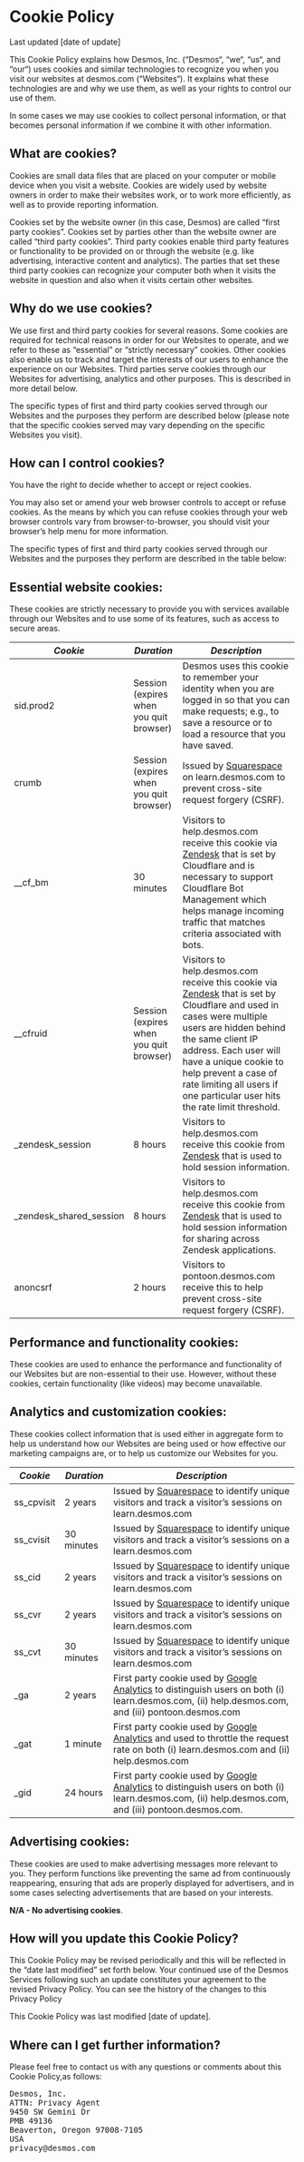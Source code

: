 # Cookie Policy

<!-- TODO Update with data of release -->

Last updated [date of update]

This Cookie Policy explains how Desmos, Inc. (“Desmos“, “we“, “us“, and “our“) uses cookies and similar technologies to recognize you when you visit our websites at desmos.com (“Websites“). It explains what these technologies are and why we use them, as well as your rights to control our use of them.

In some cases we may use cookies to collect personal information, or that becomes personal information if we combine it with other information.

## What are cookies?

Cookies are small data files that are placed on your computer or mobile device when you visit a website. Cookies are widely used by website owners in order to make their websites work, or to work more efficiently, as well as to provide reporting information.

Cookies set by the website owner (in this case, Desmos) are called “first party cookies”. Cookies set by parties other than the website owner are called “third party cookies”. Third party cookies enable third party features or functionality to be provided on or through the website (e.g. like advertising, interactive content and analytics). The parties that set these third party cookies can recognize your computer both when it visits the website in question and also when it visits certain other websites.

## Why do we use cookies?

We use first and third party cookies for several reasons. Some cookies are required for technical reasons in order for our Websites to operate, and we refer to these as “essential” or “strictly necessary” cookies. Other cookies also enable us to track and target the interests of our users to enhance the experience on our Websites. Third parties serve cookies through our Websites for advertising, analytics and other purposes. This is described in more detail below.

The specific types of first and third party cookies served through our Websites and the purposes they perform are described below (please note that the specific cookies served may vary depending on the specific Websites you visit).

## How can I control cookies?

You have the right to decide whether to accept or reject cookies.

You may also set or amend your web browser controls to accept or refuse cookies. As the means by which you can refuse cookies through your web browser controls vary from browser-to-browser, you should visit your browser’s help menu for more information.

The specific types of first and third party cookies served through our Websites and the purposes they perform are described in the table below:

## Essential website cookies:

These cookies are strictly necessary to provide you with services available through our Websites and to use some of its features, such as access to secure areas.

| _**Cookie**_             | _**Duration**_                          | _**Description**_                                                                                                                                                                                                                                                                                                                                                                           |
| ------------------------ | --------------------------------------- | ------------------------------------------------------------------------------------------------------------------------------------------------------------------------------------------------------------------------------------------------------------------------------------------------------------------------------------------------------------------------------------------- |
| sid.prod2                | Session (expires when you quit browser) | Desmos uses this cookie to remember your identity when you are logged in so that you can make requests; e.g., to save a resource or to load a resource that you have saved.                                                                                                                                                                                                                 |
| crumb                    | Session (expires when you quit browser) | Issued by [Squarespace](https://support.squarespace.com/hc/en-us/articles/360001264507-The-cookies-Squarespace-uses) on learn.desmos.com to prevent cross-site request forgery (CSRF).                                                                                                                                                                                                      |
| \_\_cf_bm                | 30 minutes                              | Visitors to help.desmos.com receive this cookie via [Zendesk](https://www.zendesk.com/company/policies-procedures/cookie-policy/) that is set by Cloudflare and is necessary to support Cloudflare Bot Management which helps manage incoming traffic that matches criteria associated with bots.                                                                                           |
| \_\_cfruid               | Session (expires when you quit browser) | Visitors to help.desmos.com receive this cookie via [Zendesk](https://www.zendesk.com/company/policies-procedures/cookie-policy/) that is set by Cloudflare and used in cases were multiple users are hidden behind the same client IP address. Each user will have a unique cookie to help prevent a case of rate limiting all users if one particular user hits the rate limit threshold. |
| \_zendesk_session        | 8 hours                                 | Visitors to help.desmos.com receive this cookie from [Zendesk](https://www.zendesk.com/company/policies-procedures/cookie-policy/) that is used to hold session information.                                                                                                                                                                                                                |
| \_zendesk_shared_session | 8 hours                                 | Visitors to help.desmos.com receive this cookie from [Zendesk](https://www.zendesk.com/company/policies-procedures/cookie-policy/) that is used to hold session information for sharing across Zendesk applications.                                                                                                                                                                        |
| anoncsrf                 | 2 hours                                 | Visitors to pontoon.desmos.com receive this to help prevent cross-site request forgery (CSRF).                                                                                                                                                                                                                                                                                              |

## Performance and functionality cookies:

These cookies are used to enhance the performance and functionality of our Websites but are non-essential to their use. However, without these cookies, certain functionality (like videos) may become unavailable.

## Analytics and customization cookies:

These cookies collect information that is used either in aggregate form to help us understand how our Websites are being used or how effective our marketing campaigns are, or to help us customize our Websites for you.

| _**Cookie**_ | _**Duration**_ | _**Description**_                                                                                                                                                                                                                           |
| ------------ | -------------- | ------------------------------------------------------------------------------------------------------------------------------------------------------------------------------------------------------------------------------------------- |
| ss_cpvisit   | 2 years        | Issued by [Squarespace](https://support.squarespace.com/hc/en-us/articles/360001264507-The-cookies-Squarespace-uses) to identify unique visitors and track a visitor’s sessions on learn.desmos.com                                         |
| ss_cvisit    | 30 minutes     | Issued by [Squarespace](https://support.squarespace.com/hc/en-us/articles/360001264507-The-cookies-Squarespace-uses) to identify unique visitors and track a visitor’s sessions on a learn.desmos.com                                       |
| ss_cid       | 2 years        | Issued by [Squarespace](https://support.squarespace.com/hc/en-us/articles/360001264507-The-cookies-Squarespace-uses) to identify unique visitors and track a visitor’s sessions on learn.desmos.com                                         |
| ss_cvr       | 2 years        | Issued by [Squarespace](https://support.squarespace.com/hc/en-us/articles/360001264507-The-cookies-Squarespace-uses) to identify unique visitors and track a visitor’s sessions on learn.desmos.com                                         |
| ss_cvt       | 30 minutes     | Issued by [Squarespace](https://support.squarespace.com/hc/en-us/articles/360001264507-The-cookies-Squarespace-uses) to identify unique visitors and track a visitor’s sessions on learn.desmos.com                                         |
| \_ga         | 2 years        | First party cookie used by [Google Analytics](https://developers.google.com/analytics/devguides/collection/analyticsjs/cookie-usage) to distinguish users on both (i) learn.desmos.com, (ii) help.desmos.com, and (iii) pontoon.desmos.com  |
| \_gat        | 1 minute       | First party cookie used by [Google Analytics](https://developers.google.com/analytics/devguides/collection/analyticsjs/cookie-usage) and used to throttle the request rate on both (i) learn.desmos.com and (ii) help.desmos.com            |
| \_gid        | 24 hours       | First party cookie used by [Google Analytics](https://developers.google.com/analytics/devguides/collection/analyticsjs/cookie-usage) to distinguish users on both (i) learn.desmos.com, (ii) help.desmos.com, and (iii) pontoon.desmos.com. |

## Advertising cookies:

These cookies are used to make advertising messages more relevant to you. They perform functions like preventing the same ad from continuously reappearing, ensuring that ads are properly displayed for advertisers, and in some cases selecting advertisements that are based on your interests.

**N/A - No advertising cookies**.

## How will you update this Cookie Policy?

This Cookie Policy may be revised periodically and this will be reflected in the “date last modified” set forth below. Your continued use of the Desmos Services following such an update constitutes your agreement to the revised Privacy Policy. You can see the history of the changes to this Privacy Policy

<!-- TODO Update with data of release -->

This Cookie Policy was last modified [date of update].

## Where can I get further information?

Please feel free to contact us with any questions or comments about this Cookie Policy,as follows:

<pre>
Desmos, Inc.
ATTN: Privacy Agent
9450 SW Gemini Dr
PMB 49136
Beaverton, Oregon 97008-7105
USA
privacy@desmos.com
</pre>
